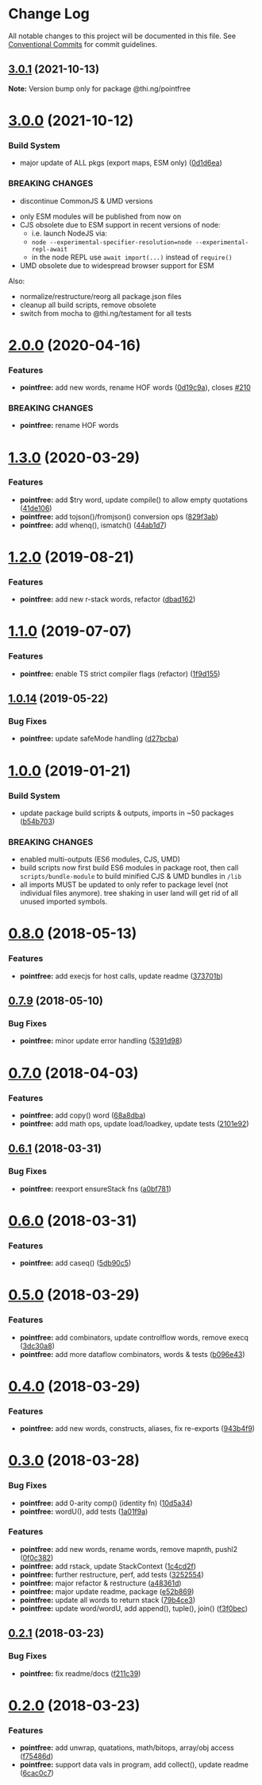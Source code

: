 # Change Log

All notable changes to this project will be documented in this file.
See [Conventional Commits](https://conventionalcommits.org) for commit guidelines.

## [3.0.1](https://github.com/thi-ng/umbrella/compare/@thi.ng/pointfree@3.0.0...@thi.ng/pointfree@3.0.1) (2021-10-13)

**Note:** Version bump only for package @thi.ng/pointfree





# [3.0.0](https://github.com/thi-ng/umbrella/compare/@thi.ng/pointfree@2.0.36...@thi.ng/pointfree@3.0.0) (2021-10-12)


### Build System

* major update of ALL pkgs (export maps, ESM only) ([0d1d6ea](https://github.com/thi-ng/umbrella/commit/0d1d6ea9fab2a645d6c5f2bf2591459b939c09b6))


### BREAKING CHANGES

* discontinue CommonJS & UMD versions

- only ESM modules will be published from now on
- CJS obsolete due to ESM support in recent versions of node:
  - i.e. launch NodeJS via:
  - `node --experimental-specifier-resolution=node --experimental-repl-await`
  - in the node REPL use `await import(...)` instead of `require()`
- UMD obsolete due to widespread browser support for ESM

Also:
- normalize/restructure/reorg all package.json files
- cleanup all build scripts, remove obsolete
- switch from mocha to @thi.ng/testament for all tests






#  [2.0.0](https://github.com/thi-ng/umbrella/compare/@thi.ng/pointfree@1.3.3...@thi.ng/pointfree@2.0.0) (2020-04-16) 

###  Features 

- **pointfree:** add new words, rename HOF words ([0d19c9a](https://github.com/thi-ng/umbrella/commit/0d19c9a23de3fc4188d8d0329783211f5013716b)), closes [#210](https://github.com/thi-ng/umbrella/issues/210) 

###  BREAKING CHANGES 

- **pointfree:** rename HOF words 

#  [1.3.0](https://github.com/thi-ng/umbrella/compare/@thi.ng/pointfree@1.2.10...@thi.ng/pointfree@1.3.0) (2020-03-29) 

###  Features 

- **pointfree:** add $try word, update compile() to allow empty quotations ([41de106](https://github.com/thi-ng/umbrella/commit/41de106e776ad102e827ccc062a19a4e637613a0)) 
- **pointfree:** add tojson()/fromjson() conversion ops ([829f3ab](https://github.com/thi-ng/umbrella/commit/829f3ab129084619c05b434732b46b6c26d32b5e)) 
- **pointfree:** add whenq(), ismatch() ([44ab1d7](https://github.com/thi-ng/umbrella/commit/44ab1d7f5ff52a9226b873b42adada3eac1674e9)) 

#  [1.2.0](https://github.com/thi-ng/umbrella/compare/@thi.ng/pointfree@1.1.3...@thi.ng/pointfree@1.2.0) (2019-08-21) 

###  Features 

- **pointfree:** add new r-stack words, refactor ([dbad162](https://github.com/thi-ng/umbrella/commit/dbad162)) 

#  [1.1.0](https://github.com/thi-ng/umbrella/compare/@thi.ng/pointfree@1.0.14...@thi.ng/pointfree@1.1.0) (2019-07-07) 

###  Features 

- **pointfree:** enable TS strict compiler flags (refactor) ([1f9d155](https://github.com/thi-ng/umbrella/commit/1f9d155)) 

##  [1.0.14](https://github.com/thi-ng/umbrella/compare/@thi.ng/pointfree@1.0.13...@thi.ng/pointfree@1.0.14) (2019-05-22) 

###  Bug Fixes 

- **pointfree:** update safeMode handling ([d27bcba](https://github.com/thi-ng/umbrella/commit/d27bcba)) 

#  [1.0.0](https://github.com/thi-ng/umbrella/compare/@thi.ng/pointfree@0.8.15...@thi.ng/pointfree@1.0.0) (2019-01-21) 

###  Build System 

- update package build scripts & outputs, imports in ~50 packages ([b54b703](https://github.com/thi-ng/umbrella/commit/b54b703)) 

###  BREAKING CHANGES 

- enabled multi-outputs (ES6 modules, CJS, UMD) 
- build scripts now first build ES6 modules in package root, then call   `scripts/bundle-module` to build minified CJS & UMD bundles in `/lib` 
- all imports MUST be updated to only refer to package level   (not individual files anymore). tree shaking in user land will get rid of   all unused imported symbols. 

#  [0.8.0](https://github.com/thi-ng/umbrella/compare/@thi.ng/pointfree@0.7.10...@thi.ng/pointfree@0.8.0) (2018-05-13) 

###  Features 

- **pointfree:** add execjs for host calls, update readme ([373701b](https://github.com/thi-ng/umbrella/commit/373701b)) 

##  [0.7.9](https://github.com/thi-ng/umbrella/compare/@thi.ng/pointfree@0.7.8...@thi.ng/pointfree@0.7.9) (2018-05-10) 

###  Bug Fixes 

- **pointfree:** minor update error handling ([5391d98](https://github.com/thi-ng/umbrella/commit/5391d98)) 

#  [0.7.0](https://github.com/thi-ng/umbrella/compare/@thi.ng/pointfree@0.6.2...@thi.ng/pointfree@0.7.0) (2018-04-03) 

###  Features 

- **pointfree:** add copy() word ([68a8dba](https://github.com/thi-ng/umbrella/commit/68a8dba)) 
- **pointfree:** add math ops, update load/loadkey, update tests ([2101e92](https://github.com/thi-ng/umbrella/commit/2101e92)) 

##  [0.6.1](https://github.com/thi-ng/umbrella/compare/@thi.ng/pointfree@0.6.0...@thi.ng/pointfree@0.6.1) (2018-03-31) 

###  Bug Fixes 

- **pointfree:** reexport ensureStack fns ([a0bf781](https://github.com/thi-ng/umbrella/commit/a0bf781)) 

#  [0.6.0](https://github.com/thi-ng/umbrella/compare/@thi.ng/pointfree@0.5.0...@thi.ng/pointfree@0.6.0) (2018-03-31) 

###  Features 

- **pointfree:** add caseq() ([5db90c5](https://github.com/thi-ng/umbrella/commit/5db90c5)) 

#  [0.5.0](https://github.com/thi-ng/umbrella/compare/@thi.ng/pointfree@0.4.0...@thi.ng/pointfree@0.5.0) (2018-03-29) 

###  Features 

- **pointfree:** add combinators, update controlflow words, remove execq ([3dc30a8](https://github.com/thi-ng/umbrella/commit/3dc30a8)) 
- **pointfree:** add more dataflow combinators, words & tests ([b096e43](https://github.com/thi-ng/umbrella/commit/b096e43)) 

#  [0.4.0](https://github.com/thi-ng/umbrella/compare/@thi.ng/pointfree@0.3.0...@thi.ng/pointfree@0.4.0) (2018-03-29) 

###  Features 

- **pointfree:** add new words, constructs, aliases, fix re-exports ([943b4f9](https://github.com/thi-ng/umbrella/commit/943b4f9)) 

#  [0.3.0](https://github.com/thi-ng/umbrella/compare/@thi.ng/pointfree@0.2.1...@thi.ng/pointfree@0.3.0) (2018-03-28) 

###  Bug Fixes 

- **pointfree:** add 0-arity comp() (identity fn) ([10d5a34](https://github.com/thi-ng/umbrella/commit/10d5a34)) 
- **pointfree:** wordU(), add tests ([1a01f9a](https://github.com/thi-ng/umbrella/commit/1a01f9a)) 

###  Features 

- **pointfree:** add new words, rename words, remove mapnth, pushl2 ([0f0c382](https://github.com/thi-ng/umbrella/commit/0f0c382)) 
- **pointfree:** add rstack, update StackContext ([1c4cd2f](https://github.com/thi-ng/umbrella/commit/1c4cd2f)) 
- **pointfree:** further restructure, perf, add tests ([3252554](https://github.com/thi-ng/umbrella/commit/3252554)) 
- **pointfree:** major refactor & restructure ([a48361d](https://github.com/thi-ng/umbrella/commit/a48361d)) 
- **pointfree:** major update readme, package ([e52b869](https://github.com/thi-ng/umbrella/commit/e52b869)) 
- **pointfree:** update all words to return stack ([79b4ce3](https://github.com/thi-ng/umbrella/commit/79b4ce3)) 
- **pointfree:** update word/wordU, add append(), tuple(), join() ([f3f0bec](https://github.com/thi-ng/umbrella/commit/f3f0bec)) 

##  [0.2.1](https://github.com/thi-ng/umbrella/compare/@thi.ng/pointfree@0.2.0...@thi.ng/pointfree@0.2.1) (2018-03-23) 

###  Bug Fixes 

- **pointfree:** fix readme/docs ([f211c39](https://github.com/thi-ng/umbrella/commit/f211c39)) 

#  [0.2.0](https://github.com/thi-ng/umbrella/compare/@thi.ng/pointfree@0.1.0...@thi.ng/pointfree@0.2.0) (2018-03-23) 

###  Features 

- **pointfree:** add unwrap, quatations, math/bitops, array/obj access ([f75486d](https://github.com/thi-ng/umbrella/commit/f75486d)) 
- **pointfree:** support data vals in program, add collect(), update readme ([6cac0c7](https://github.com/thi-ng/umbrella/commit/6cac0c7))
